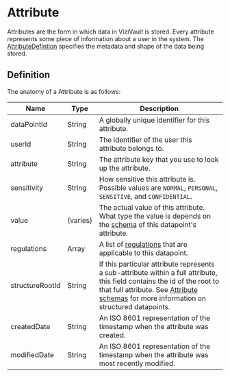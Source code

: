 # Attribute

Attributes are the form in which data in ViziVault is stored. Every attribute represents some piece of information about a user in the system. The [AttributeDefintion](/glossary/attribute.md) specifies the metadata and shape of the data being stored.

## Definition

The anatomy of a Attribute is as follows:

|Name |Type |Description|
|-----|-----|-----------|
|dataPointId|String|A globally unique identifier for this attribute.|
|userId|String|The identifier of the user this attribute belongs to.|
|attribute|String|The attribute key that you use to look up the attribute.|
|sensitivity|String|How sensitive this attribute is. Possible values are `NORMAL`, `PERSONAL`, `SENSITIVE`, and `CONFIDENTIAL`.|
|value|(varies)|The actual value of this attribute. What type the value is depends on the [schema](/tutorials/attribute-schemas.md) of this datapoint's attribute.|
|regulations|Array<String>|A list of [regulations](/glossary/regulation.md) that are applicable to this datapoint.|
|structureRootId|String|If this particular attribute represents a sub-attribute within a full attribute, this field contains the id of the root to that full attribute. See [Attribute schemas](/glossary/attribute-schemas.md) for more information on structured datapoints.|
|createdDate|String|An ISO 8601 representation of the timestamp when the attribute was created.|
|modifiedDate|String|An ISO 8601 representation of the timestamp when the attribute was most recently modified.|
